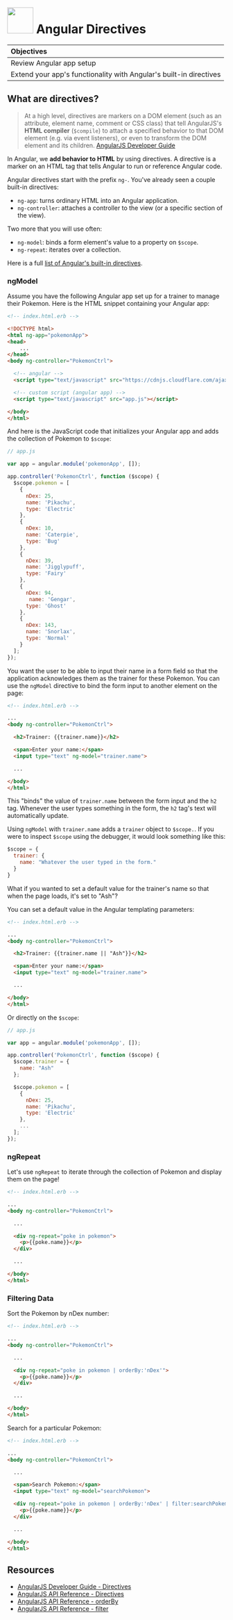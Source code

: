 # <img src="https://cloud.githubusercontent.com/assets/7833470/10899314/63829980-8188-11e5-8cdd-4ded5bcb6e36.png" height="60"> Angular Directives

| Objectives |
| :--- |
| Review Angular app setup |
| Extend your app's functionality with Angular's built-in directives |

## What are directives?

> At a high level, directives are markers on a DOM element (such as an attribute, element name, comment or CSS class) that tell AngularJS's **HTML compiler** (`$compile`) to attach a specified behavior to that DOM element (e.g. via event listeners), or even to transform the DOM element and its children. <a href="https://docs.angularjs.org/guide/directive#what-are-directives-">AngularJS Developer Guide</a>

In Angular, we **add behavior to HTML** by using directives. A directive is a marker on an HTML tag that tells Angular to run or reference Angular code.

Angular directives start with the prefix `ng-`. You've already seen a couple built-in directives:

* `ng-app`: turns ordinary HTML into an Angular application.
* `ng-controller`: attaches a controller to the view (or a specific section of the view).

Two more that you will use often:

* `ng-model`: binds a form element's value to a property on `$scope`.
* `ng-repeat`: iterates over a collection.

Here is a full <a href="https://docs.angularjs.org/api/ng/directive">list of Angular's built-in directives</a>.

### ngModel

Assume you have the following Angular app set up for a trainer to manage their Pokemon. Here is the HTML snippet containing your Angular app:

```html
<!-- index.html.erb -->

<!DOCTYPE html>
<html ng-app="pokemonApp">
<head>
 	...
</head>
<body ng-controller="PokemonCtrl">

  <!-- angular -->
  <script type="text/javascript" src="https://cdnjs.cloudflare.com/ajax/libs/angular.js/1.4.4/angular.min.js"></script>

  <!-- custom script (angular app) -->
  <script type="text/javascript" src="app.js"></script>

</body>
</html>
```

And here is the JavaScript code that initializes your Angular app and adds the collection of Pokemon to `$scope`:

```js
// app.js

var app = angular.module('pokemonApp', []);

app.controller('PokemonCtrl', function ($scope) {
  $scope.pokemon = [
    {
      nDex: 25,
      name: 'Pikachu',
      type: 'Electric'
    },
    {
      nDex: 10,
      name: 'Caterpie',
      type: 'Bug'
    },
    {
      nDex: 39,
      name: 'Jigglypuff',
      type: 'Fairy'
    },
    {
      nDex: 94,
       name: 'Gengar',
      type: 'Ghost'
    },
    {
      nDex: 143,
      name: 'Snorlax',
      type: 'Normal'
    }
  ];
});
```

You want the user to be able to input their name in a form field so that the application acknowledges them as the trainer for these Pokemon. You can use the `ngModel` directive to bind the form input to another element on the page:

```html
<!-- index.html.erb -->

...
<body ng-controller="PokemonCtrl">

  <h2>Trainer: {{trainer.name}}</h2>

  <span>Enter your name:</span>
  <input type="text" ng-model="trainer.name">

  ...

</body>
</html>
```

This "binds" the value of `trainer.name` between the form input and the `h2` tag. Whenever the user types something in the form, the `h2` tag's text will automatically update.

Using `ngModel` with `trainer.name` adds a `trainer` object to `$scope.`. If you were to inspect `$scope` using the debugger, it would look something like this:

```js
$scope = {
  trainer: {
    name: "Whatever the user typed in the form."
  }
}
```

What if you wanted to set a default value for the trainer's name so that when the page loads, it's set to "Ash"?

You can set a default value in the Angular templating parameters:

```html
<!-- index.html.erb -->

...
<body ng-controller="PokemonCtrl">

  <h2>Trainer: {{trainer.name || "Ash"}}</h2>

  <span>Enter your name:</span>
  <input type="text" ng-model="trainer.name">

  ...

</body>
</html>
```

Or directly on the `$scope`:

```js
// app.js

var app = angular.module('pokemonApp', []);

app.controller('PokemonCtrl', function ($scope) {
  $scope.trainer = {
    name: "Ash"
  };

  $scope.pokemon = [
    {
      nDex: 25,
      name: 'Pikachu',
      type: 'Electric'
    },
    ...
  ];
});
```

### ngRepeat

Let's use `ngRepeat` to iterate through the collection of Pokemon and display them on the page!

```html
<!-- index.html.erb -->

...
<body ng-controller="PokemonCtrl">

  ...

  <div ng-repeat="poke in pokemon">
    <p>{{poke.name}}</p>
  </div>

  ...

</body>
</html>
```

### Filtering Data

Sort the Pokemon by nDex number:

```html
<!-- index.html.erb -->

...
<body ng-controller="PokemonCtrl">

  ...

  <div ng-repeat="poke in pokemon | orderBy:'nDex'">
    <p>{{poke.name}}</p>
  </div>

  ...

</body>
</html>
```

Search for a particular Pokemon:

```html
<!-- index.html.erb -->

...
<body ng-controller="PokemonCtrl">

  ...

  <span>Search Pokemon:</span>
  <input type="text" ng-model="searchPokemon">

  <div ng-repeat="poke in pokemon | orderBy:'nDex' | filter:searchPokemon">
    <p>{{poke.name}}</p>
  </div>

  ...

</body>
</html>
```

## Resources

* <a href="https://docs.angularjs.org/guide/directive#what-are-directives-">AngularJS Developer Guide - Directives</a>
* <a href="https://docs.angularjs.org/api/ng/directive">AngularJS API Reference - Directives</a>
* <a href="https://docs.angularjs.org/api/ng/filter/orderBy">AngularJS API Reference - orderBy</a>
* <a href="https://docs.angularjs.org/api/ng/filter/filter">AngularJS API Reference - filter</a>
